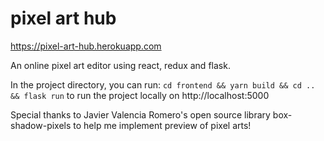 # pixel art hub
https://pixel-art-hub.herokuapp.com

An online pixel art editor using react, redux and flask. 

In the project directory, you can run: `cd frontend && yarn build && cd .. && flask run` to run the project locally on http://localhost:5000

Special thanks to Javier Valencia Romero's open source library box-shadow-pixels to help me implement preview of pixel arts!

